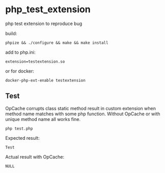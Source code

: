 # php_test_extension
php test extension to reproduce bug

build:
```
phpize && ./configure && make && make install
```

add to php.ini:
```
extension=testextension.so
```

or for docker:
```
docker-php-ext-enable testextension
```

## Test
OpCache corrupts class static method result in custom extension when method name matches with some php function.
Without OpCache or with unique method name all works fine.

```
php test.php
```

Expected result:
```
Test
```

Actual result with OpCache:
```
NULL
```

